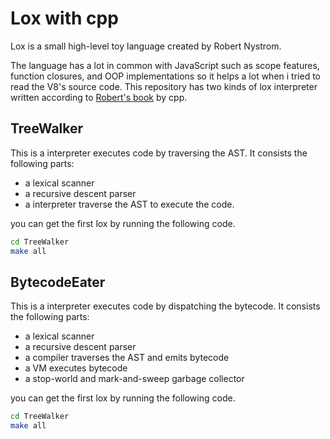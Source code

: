 # Lox with cpp

Lox is a small high-level toy language created by Robert Nystrom. 

The language has a lot in common with JavaScript such as scope features, function closures, and OOP implementations so it helps a lot when i tried to read the V8's source code. This repository has two kinds of lox interpreter written according to [Robert's book](http://www.craftinginterpreters.com/contents.html) by cpp.

## TreeWalker

This is a interpreter executes code by traversing the AST. It consists the following parts:

- a lexical scanner
- a recursive descent parser 
- a interpreter traverse the AST to execute the code.

you can get the first lox by running the following code.

```bash
cd TreeWalker 
make all
```

## BytecodeEater

This is a interpreter executes code by dispatching the bytecode. It consists the following parts:

- a lexical scanner
- a recursive descent parser
- a compiler traverses the AST and emits bytecode
- a VM executes bytecode
- a stop-world and mark-and-sweep garbage collector

you can get the first lox by running the following code.

```bash
cd TreeWalker 
make all
```

